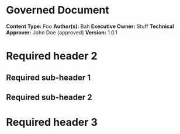# Governed Document

<!--please see instructions and example in markdown source -->

**Content Type:**  Foo
**Author(s):**  Bah
**Executive Owner:**  Stuff
**Technical Approver:**   John Doe (approved)
**Version:** 1.0.1

# Required header 2

## Required sub-header 1

## Required sub-header 2

# Required header 3
